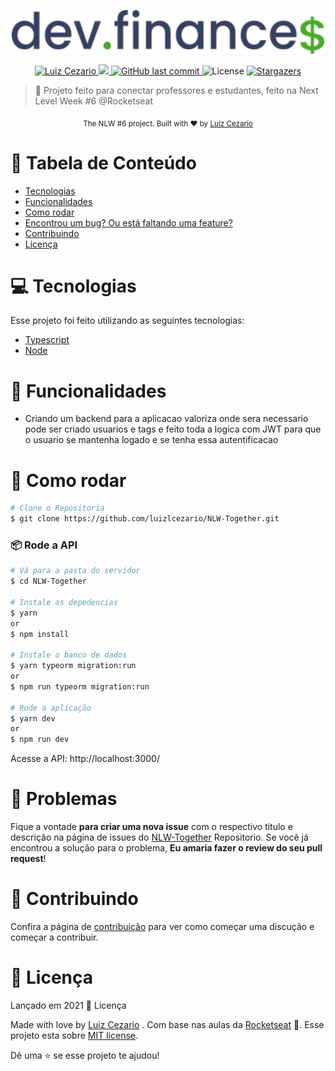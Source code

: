 <div>
<p align="center">
   <img src="./.github/logo.svg" alt="NLW-Together" width="500"/>
</p>
</div>
<p align="center">	
   <a href="https://www.linkedin.com/in/luiz-lima-cezario/">
      <img alt="Luiz Cezario" src="https://img.shields.io/badge/-luizCezario-49aa26?style=flat&logo=Linkedin&logoColor=white" />
   </a>

  <a aria-label="Completed" href="https://app.rocketseat.com.br/node/maratona-discover-edicao-01">
    <img src="https://img.shields.io/badge/RocketSeat-Discovery 1.0-49aa26?logo=https://github.com/rocketseat-education/maratona-discover-01/tree/main/.github/logoRs.png"></img>
  </a>
  <a href="https://github.com/luizlcezario/Dev.Finance/commits/master">
    <img alt="GitHub last commit" src="https://img.shields.io/github/last-commit/luizlcezario/NLW-Together?color=49aa26">
  </a> 
  <img alt="License" src="https://img.shields.io/badge/license-MIT-49aa26">
  <a href="https://github.com/luizlcezario/Dev.Finance/stargazers">
    <img alt="Stargazers" src="https://img.shields.io/github/stars/luizlcezario/NLW-Together?color=49aa26&logo=github">
  </a>
</p>

> :rocket: Projeto feito para conectar professores e estudantes, feito na Next Level Week #6 @Rocketseat


<div align="center">
  <sub>The NLW #6 project. Built with ❤︎ by
        <a href="https://github.com/luizlcezario">Luiz Cezario</a> 
    </a>
  </sub>
</div>

# :pushpin: Tabela de Conteúdo

* [Tecnologias](#computer-tecnologias)
* [Funcionalidades](#rocket-funcionalidades)
* [Como rodar](#construction_worker-como-rodar)
* [Encontrou um bug? Ou está faltando uma feature?](#bug-problemas)
* [Contribuindo](#tada-contribuindo)
* [Licença](#closed_book-Licença)

# :computer: Tecnologias
Esse projeto foi feito utilizando as seguintes tecnologias:

* [Typescript](https://www.typescriptlang.org/)      
* [Node](https://nodejs.org/)      

# :rocket: Funcionalidades

* Criando um backend para a aplicacao valoriza onde sera necessario pode ser criado usuarios e tags e feito 
  toda a logica com JWT para que o usuario se mantenha logado e se tenha essa autentificacao 
 
# :construction_worker: Como rodar
```bash
# Clone o Repositoria
$ git clone https://github.com/luizlcezario/NLW-Together.git
```
### 📦 Rode a API

```bash
# Vá para a pasta do servidor
$ cd NLW-Together

# Instale as depedencias
$ yarn 
or 
$ npm install

# Instale o banco de dados 
$ yarn typeorm migration:run 
or 
$ npm run typeorm migration:run

# Rode a aplicação
$ yarn dev
or 
$ npm run dev
```
Acesse a API: http://localhost:3000/


# :bug: Problemas

Fique a vontade **para criar uma nova issue** com o respectivo titulo e descrição na página de issues do [NLW-Together](https://github.com/luizlcezario/Dev.Finance/issues) Repositorio. Se você já encontrou a solução para o problema, **Eu amaria fazer o review do seu pull request**!

# :tada: Contribuindo

Confira a página de [contribuição](./CONTRIBUTING.md) para ver como começar uma discução e começar a contribuir.

# :closed_book: Licença

Lançado em 2021 :closed_book: Licença

Made with love by [Luiz Cezario](https://github.com/luizlcezario) .
Com base nas aulas da [Rocketseat](https://github.com/Rocketseat) 🚀.
Esse projeto esta sobre [MIT license](./LICENSE).


Dê uma ⭐️ se esse projeto te ajudou!

